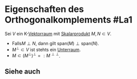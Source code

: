 # Eigenschaften des Orthogonalkomplements #La1 
Sei $V$ ein K-[Vektorraum](Vektorraum.md) mit [Skalarprodukt](Skalarprodukt.md) $M,N\subset V$.
- Falls$M\perp N$, dann gilt $\text{span}(M)\perp\text{span}(N)$.
- $M^\perp\subset V$ ist stehts ein [Unterraum](Unterraum.md).
- $M \subset (M^\perp)^\perp=:M^{\perp\perp}$.
## Siehe auch